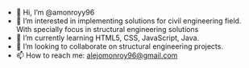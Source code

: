 - 👋 Hi, I’m @amonroyy96
- 👀 I’m interested in implementing solutions for civil engineering field. With specially focus in structural engineering solutions
- 🌱 I’m currently learning HTML5, CSS, JavaScript, Java.
- 💞️ I’m looking to collaborate on structural engineering projects.
- 📫 How to reach me: alejomonroy96@gmail.com


<!---
amonroyy96/amonroyy96 is a ✨ special ✨ repository because its `README.md` (this file) appears on your GitHub profile.
You can click the Preview link to take a look at your changes.
--->
